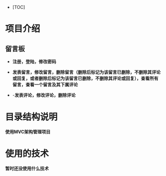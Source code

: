 - [TOC]

  

  

# 项目介绍

## 留言板

- **注册，登陆，修改密码**                                      

- **发表留言，修改留言，删除留言（删除后标记为该留言已删除，不删除其评论或回复，或者删除后标记为该留言已删除，不删除其评论或回复），查看所有留言，查看一个留言及其下属评论** 

- -**发表评论，修改评论，删除评论** 

# 目录结构说明

**使用MVC架构管理项目**

# 使用的技术

**暂时还没使用什么技术**

